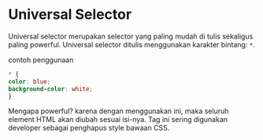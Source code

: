 # Universal Selector

Universal selector merupakan selector yang paling mudah di tulis sekaligus paling powerful. Universal selector ditulis menggunakan karakter bintang: `*`.

contoh penggunaan
```css
* {
color: blue;
background-color: white;
}
```

Mengapa powerful? karena dengan menggunakan ini, maka seluruh element HTML akan diubah sesuai isi-nya. Tag ini sering digunakan developer sebagai penghapus style bawaan CSS.